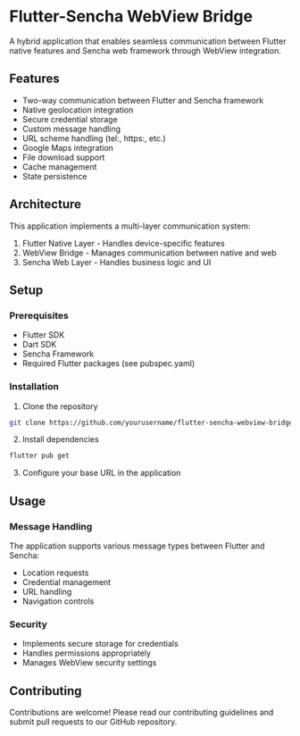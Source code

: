 # Flutter-Sencha WebView Bridge

A hybrid application that enables seamless communication between Flutter native features and Sencha web framework through WebView integration.

## Features

- Two-way communication between Flutter and Sencha framework
- Native geolocation integration
- Secure credential storage
- Custom message handling
- URL scheme handling (tel:, https:, etc.)
- Google Maps integration
- File download support
- Cache management
- State persistence

## Architecture

This application implements a multi-layer communication system:
1. Flutter Native Layer - Handles device-specific features
2. WebView Bridge - Manages communication between native and web
3. Sencha Web Layer - Handles business logic and UI

## Setup

### Prerequisites
- Flutter SDK
- Dart SDK
- Sencha Framework
- Required Flutter packages (see pubspec.yaml)

### Installation

1. Clone the repository
```bash
git clone https://github.com/yourusername/flutter-sencha-webview-bridge.git
```

2. Install dependencies
```bash
flutter pub get
```

3. Configure your base URL in the application

## Usage

### Message Handling
The application supports various message types between Flutter and Sencha:
- Location requests
- Credential management
- URL handling
- Navigation controls

### Security
- Implements secure storage for credentials
- Handles permissions appropriately
- Manages WebView security settings

## Contributing
Contributions are welcome! Please read our contributing guidelines and submit pull requests to our GitHub repository.
